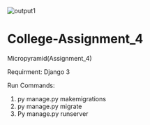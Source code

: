 ![output1](https://user-images.githubusercontent.com/41542288/129919900-b4c079d6-50f0-487f-87ce-8480e984ecdb.png)
# College-Assignment_4
Micropyramid(Assignment_4)

Requirment:
Django 3

Run Commands:
1. py manage.py makemigrations
2. py manage.py migrate
3. Py manage.py runserver

